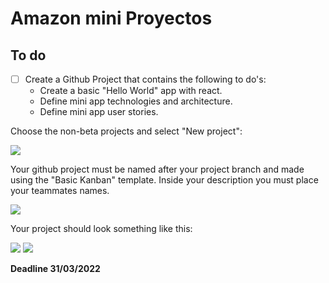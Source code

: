 # Amazon mini Proyectos

## To do
- [ ] Create a Github Project that contains the following to do's:
    - Create a basic "Hello World" app with react.
    - Define mini app technologies and architecture.
    - Define mini app user stories.

Choose the non-beta projects and select "New project":

![](https://i.imgur.com/HV1OJd4.png)

Your github project must be named after your project branch and made using the "Basic Kanban" template. Inside your description you must place your teammates names.

![](https://i.imgur.com/J83PyXO.png)

Your project should look something like this:

![](https://i.imgur.com/JH2p1Iu.png)
![](https://i.imgur.com/6CgjObu.png)

**Deadline 31/03/2022**